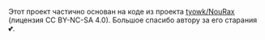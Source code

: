 Этот проект частично основан на коде из проекта [tyowk/NouRax](https://github.com/tyowk/NouRax) (лицензия CC BY-NC-SA 4.0). Большое спасибо автору за его старания 💕.
